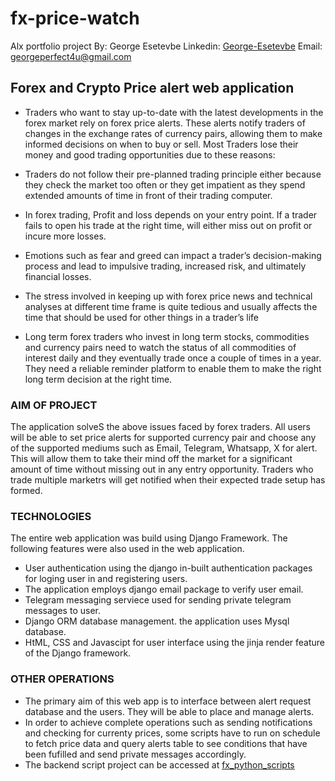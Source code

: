 # fx-price-watch

Alx portfolio project By:
            George Esetevbe
            Linkedin: [George-Esetevbe](https://www.linkedin.com/in/george-esetevbe-b5447280/)
            Email: georgeperfect4u@gmail.com

## Forex and Crypto Price alert web application

* Traders who want to stay up-to-date with the latest developments in the forex market rely on forex price alerts. These alerts notify traders of changes in the exchange rates of currency pairs, allowing them to make informed decisions on when to buy or sell. Most Traders lose their money and good trading opportunities due to these reasons:

* Traders do not follow their pre-planned trading principle either because they check the market too often or they get impatient as they spend extended amounts of time in front of their trading computer.

* In forex trading, Profit and loss depends on your entry point. If a trader fails to open his trade at the right time, will either miss out on profit or incure more losses.

* Emotions such as fear and greed can impact a trader’s decision-making process and lead to impulsive trading, increased risk, and ultimately financial losses.

* The stress involved in keeping up with forex price news and technical analyses at different time frame is quite tedious and usually affects the time that should be used for other things in a trader’s life

* Long term forex traders who invest in long term stocks, commodities and currency pairs need to watch the status of all commodities of interest daily and they eventually trade once a couple of times in a year. They need a reliable reminder platform to enable them to make the right long term decision at the right time.

### AIM OF PROJECT

The application solveS the above issues faced by forex traders. All users will be able to set price alerts for supported currency pair and choose any of the supported mediums such as Email, Telegram, Whatsapp, X for alert. This will allow them to take their mind off the market for a significant amount of time without missing out in any entry opportunity.
Traders who trade multiple marketrs will get notified when their expected trade setup has formed. 

### TECHNOLOGIES

The entire web application was build using Django Framework. The following features were also used in the web application.
- User authentication using the django in-built authentication packages for loging user in and registering users.
- The application employs django email package to verify user email.
- Telegram messaging serviece used for sending private telegram messages to user.
- Django ORM database management. the application uses Mysql database.
- HtML, CSS and Javascipt for user interface using the jinja render feature of the Django framework.

### OTHER OPERATIONS
- The primary aim of this web app is to interface between alert request database and the users.
They will be able to place and manage alerts.
- In order to achieve complete operations such as sending notifications and checking for currenty prices, some scripts have to run on schedule to fetch price data and query alerts table to see conditions that have been fufilled and send private messages accordingly.
- The backend script project can be accessed at [fx_python_scripts](https://github.com/georgeeset/fx_python_scripts)

